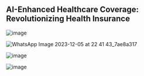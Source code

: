 ## AI-Enhanced Healthcare Coverage: Revolutionizing Health Insurance

![image](https://github.com/kuncheriatom/healthinsurance/assets/142428810/c5e76c9c-f4ad-4c6d-98cd-97ee76b9619f)


![WhatsApp Image 2023-12-05 at 22 41 43_7ae8a317](https://github.com/kuncheriatom/healthinsurance/assets/142428810/cd3d0627-7397-4488-b3bf-a54bd587dc33)

![image](https://github.com/kuncheriatom/healthinsurance/assets/142428810/cd0c9907-269e-4fde-9539-6daa7c4c538e)

![image](https://github.com/kuncheriatom/healthinsurance/assets/142428810/7bc86da1-29a4-4c64-bc72-fc662542817b)




